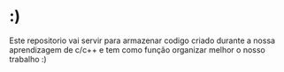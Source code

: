 # :)

Este repositorio vai servir para armazenar codigo criado durante a nossa aprendizagem de c/c++ e tem como função organizar melhor o nosso trabalho :)
